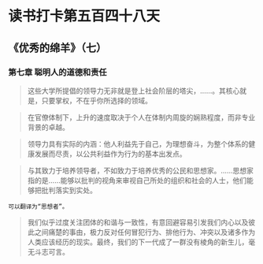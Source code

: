 # 读书打卡第五百四十八天
## 《优秀的绵羊》（七）
### 第七章 聪明人的道德和责任

> 这些大学所提倡的领导力无非就是登上社会阶层的塔尖，……。其核心就是，只要掌权，不在乎你所选择的领域。

> 在官僚体制下，上升的速度取决于个人在体制内周旋的娴熟程度，而非专业背景的卓越。

> 领导力具有实际的内涵：他人利益先于自己，为理想奋斗，为整个体系的健康发展而尽责，以公共利益作为行为的基本出发点。

> 与其致力于培养领导者，不如致力于培养优秀的公民和思想家。……思想家指的是……能够以批判的视角来审视自己所处的组织和社会的人士，他们能够把批判落实到实处。
```
可以翻译为“思想者”。
```
> 我们似乎过度关注团体的和谐与一致性，有意回避容易引发我们内心以及彼此之间痛楚的事由，极力反对任何冒犯行为、排他行为、冲突以及诸多作为人类应该经历的现实。最终，我们的下一代成了一群没有棱角的新生儿，毫无斗志可言。

> 